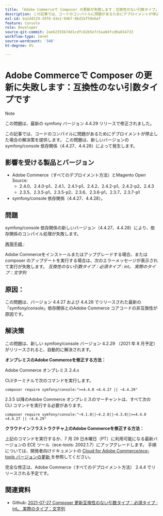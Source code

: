 ```yaml
---
title: 「Adobe Commerceで Composer の更新が失敗します：互換性のない引数タイプ」
description: この記事では、コードのコンパイルに問題があるためにデプロイメントが停止した場合の解決策を提供します。 この問題は、新しいバージョンの symfony/console 依存関係（4.4.27、4.4.28）によって発生します。
exl-id: ba2dd229-29f6-43e2-9467-8bd1bf59e6ef
feature: Console
role: Developer
source-git-commit: 2aeb2355b74d1cdfc62b5e7c5aa04fcd0a654733
workflow-type: tm+mt
source-wordcount: '348'
ht-degree: 0%

---
```


# Adobe Commerceで Composer の更新に失敗します：互換性のない引数タイプです

>[!NOTE]
>
>この問題は、最新の symfony バージョン 4.4.29 リリースで修正されました。

この記事では、コードのコンパイルに問題があるためにデプロイメントが停止した場合の解決策を提供します。 この問題は、新しいバージョンの symfony/console 依存関係（4.4.27、4.4.28）によって発生します。

## 影響を受ける製品とバージョン

* Adobe Commerce（すべてのデプロイメント方法）とMagento Open Source:
   * 2.4.0、2.4.0-p1、2.4.1、2.4.1-p1、2.4.2、2.4.2-p1、2.4.2-p2、2.4.3
   * 2.3.5、2.3.5-p1、2.3.5-p2、2.3.6、2.3.6-p1、2.3.7、2.3.7-p1
* symfony/console 依存関係（4.4.27、4.4.28）。

## 問題

symfony/console 依存関係の新しいバージョン（4.4.27、4.4.28）により、依存関係のコンパイル処理が失敗します。

<u> 再現手順 </u>:

Adobe Commerceをインストールまたはアップグレードする場合、または composer のアップデートを実行する場合は、次のエラーメッセージが表示されて実行が失敗します。
*互換性のない引数タイプ：必須タイプ : int。 実際のタイプ：文字列*

## 原因：

この問題は、バージョン 4.4.27 および 4.4.28 でリリースされた最新の「symfony/console」依存関係とのAdobe Commerce コアコードの非互換性が原因です。

## 解決策

この問題は、新しい symfony/console バージョン 4.2.29 （2021 年 8 月予定）がリリースされると、自動的に解決されます。

**オンプレミスのAdobe Commerceを修正する方法：**

Adobe Commerce オンプレミス 2.4.x

CLI/ターミナルで次のコマンドを実行します。

``composer require symfony/console:">=4.4.0 <4.4.27 || ~4.4.29"``

2.3.5 以降のAdobe Commerce オンプレミスのマーチャントは、すべて次の CLI コマンドを実行する必要があります。

``composer require symfony/console:"~4.1.0||~4.2.0||~4.3.0||>=4.4.0 <4.4.27 || ~4.4.29"``

**クラウドインフラストラクチャ上のAdobe Commerceを修正する方法：**

上記のコマンドを実行するか、7 月 29 日木曜日（PT）に利用可能になる最新バージョンの ECE ツール（ece-tools: 2002.1.7）にアップグレードします。 手順については、開発者向けドキュメントの [Cloud for Adobe Commerce/ece-tools バージョンの更新 ](https://experienceleague.adobe.com/en/docs/commerce-cloud-service/user-guide/dev-tools/ece-tools/update-package) を参照してください。

完全な修正は、Adobe Commerce（すべてのデプロイメント方法） 2.4.4 でリリースされる予定です。

## 関連資料

* Github: [2021-07-27 Composer 更新互換性のない引数タイプ：必須タイプ : int。 実際のタイプ：文字列 ](https://github.com/magento/magento2/issues/33595)
